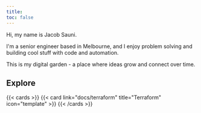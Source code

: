 ```yaml
---
title: 
toc: false
---
```


Hi, my name is Jacob Sauni.

I'm a senior engineer based in Melbourne, and I enjoy problem solving and building cool stuff with code and automation. 

This is my digital garden - a place where ideas grow and connect over time.

## Explore

{{< cards >}}
  {{< card link="docs/terraform" title="Terraform" icon="template" >}}
{{< /cards >}}